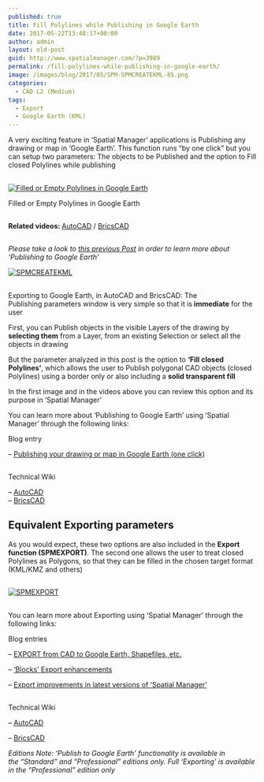```yaml
---
published: true
title: Fill Polylines while Publishing in Google Earth
date: 2017-05-22T13:48:17+00:00
author: admin
layout: old-post
guid: http://www.spatialmanager.com/?p=3989
permalink: /fill-polylines-while-publishing-in-google-earth/
image: /images/blog/2017/05/SPM-SPMCREATEKML-85.png
categories:
  - CAD L2 (Medium)
tags:
  - Export
  - Google Earth (KML)
---
```

<p>
  <span lang="en"><span lang="en"><span lang="en" tabindex="-1">A very exciting feature in &#8216;Spatial Manager&#8217; applications is Publishing any drawing or map in &#8216;Google Earth&#8217;. This function runs &#8220;by one click&#8221; but you can setup two parameters: The objects to be Published and the option to Fill closed Polylines while publishing</span></span></span>
</p>

<!--more-->

<h2>
</h2>

<div>
  <a href="/images/blog/2017/05/GE-Open-Closed.png" target="_blank" rel="nofollow"><img src="/images/blog/2017/05/GE-Open-Closed-1024x576.png" alt="Filled or Empty Polylines in Google Earth" width="625" height="352" srcset="/images/blog/2017/05/GE-Open-Closed-1024x576.png 1024w, /images/blog/2017/05/GE-Open-Closed-300x169.png 300w, /images/blog/2017/05/GE-Open-Closed-768x432.png 768w, /images/blog/2017/05/GE-Open-Closed-624x351.png 624w, /images/blog/2017/05/GE-Open-Closed.png 1280w" sizes="(max-width: 625px) 100vw, 625px" /></a>
  
  <p>
    Filled or Empty Polylines in Google Earth
  </p>
</div>

<h2>
</h2>

<p>
  <strong>Related videos: </strong><a href="https://youtu.be/xIiSDEJCjdE" target="_blank" rel="nofollow">AutoCAD</a> / <a href="https://youtu.be/5VsYa-l6wF4" target="_blank" rel="nofollow">BricsCAD</a>
</p>

<h2>
</h2>

_Please take a look to <a href="http://www.spatialmanager.com/publishing-your-drawing-or-map-in-google-earth-one-click/" target="_blank" rel="nofollow">this previous Post</a> in order to learn more about &#8216;Publishing to Google Earth&#8217;_

<p>
  <a href="/images/blog/2017/05/SPMCREATEKML.png" target="_blank" rel="nofollow"><img src="/images/blog/2017/05/SPMCREATEKML.png" alt="SPMCREATEKML" width="462" height="240" srcset="/images/blog/2017/05/SPMCREATEKML.png 462w, /images/blog/2017/05/SPMCREATEKML-300x156.png 300w" sizes="(max-width: 462px) 100vw, 462px" /></a>
</p>

<h2>
</h2>

<p>
  Exporting to Google Earth, in AutoCAD and BricsCAD: The Publishing parameters window is very simple so that it is<strong> immediate</strong> for the user
</p>

<p>
  First, you can Publish objects in the visible Layers of the drawing by <strong>selecting them</strong> from a Layer, from an existing Selection or select all the objects in drawing
</p>

<p>
  But the parameter analyzed in<span lang="en" tabindex="-1"> this post is the option to <strong>&#8216;Fill closed Polylines&#8217;</strong>, which allows the user to Publish polygonal CAD objects (closed Polylines) using a border only or also including a <strong>solid transparent fill</strong></span>
</p>

<p>
  <span lang="en" tabindex="-1"><span lang="en" tabindex="-1">In the first image and in the videos above you can review this option and its purpose in &#8216;Spatial Manager&#8217;</span></span>
</p>

<p>
  You can learn more about &#8216;Publishing to Google Earth&#8217; using &#8216;Spatial Manager&#8217; through the following links:
</p>

Blog entry
  
&#8211; <a href="http://www.spatialmanager.com/publishing-your-drawing-or-map-in-google-earth-one-click/" target="_blank" rel="nofollow">Publishing your drawing or map in Google Earth (one click)</a>

## 

Technical Wiki
  
&#8211; <a href="http://wiki.spatialmanager.com/index.php/Spatial_Manager%E2%84%A2_for_AutoCAD_-_FAQs:_Export_(%22Professional%22_edition_only)#Can_I_quickly_Export_the_current_drawing_status_.28Publish.29_to_Google_Earth_.28.22Standard.22_and_.22Professional.22_editions.29" target="_blank" rel="nofollow">AutoCAD<br /> </a>&#8211; <a href="http://wiki.spatialmanager.com/index.php/Spatial_Manager%E2%84%A2_for_BricsCAD_-_FAQs:_Export_(%22Professional%22_edition_only)#Can_I_quickly_Export_the_current_drawing_status_.28Publish.29_to_Google_Earth_.28.22Standard.22_and_.22Professional.22_editions.29" target="_blank" rel="nofollow">BricsCAD</a>

<h2>
  Equivalent Exporting parameters
</h2>

<p>
  As you would expect, these two options are also included in the <strong>Export function (SPMEXPORT)</strong>. The second one allows the user to treat closed Polylines as Polygons, so that they can be filled in the chosen target format (KML/KMZ and others)
</p>

<h2>
</h2>

<p>
  <a href="/images/blog/2017/05/SPMEXPORT.png" target="_blank" rel="nofollow"><img src="/images/blog/2017/05/SPMEXPORT.png" alt="SPMEXPORT" width="553" height="643" srcset="/images/blog/2017/05/SPMEXPORT.png 553w, /images/blog/2017/05/SPMEXPORT-258x300.png 258w" sizes="(max-width: 553px) 100vw, 553px" /></a>
</p>

<h2>
</h2>

<p>
  You can learn more about Exporting using &#8216;Spatial Manager&#8217; through the following links:
</p>

Blog entries
  
&#8211; <a href="http://www.spatialmanager.com/now-export-from-cad-to-google-earth-shapefiles-etc/" target="_blank" rel="nofollow">EXPORT from CAD to Google Earth, Shapefiles, etc.</a>
  
&#8211; <a href="http://www.spatialmanager.com/new-release-3-2-the-blocks-version/" target="_blank" rel="nofollow">‘Blocks’ Export enhancements</a>
  
&#8211; <a href="http://www.spatialmanager.com/export-improvements-in-autocad-and-bricscad/" target="_blank" rel="nofollow">Export improvements in latest versions of &#8216;Spatial Manager&#8217;</a>

## 

Technical Wiki
  
&#8211; <a href="http://wiki.spatialmanager.com/index.php/Spatial_Manager%E2%84%A2_for_BricsCAD_-_FAQs:_Export_(%22Professional%22_edition_only)" target="_blank" rel="nofollow">AutoCAD</a>
  
&#8211; <a href="http://wiki.spatialmanager.com/index.php/Spatial_Manager%E2%84%A2_for_BricsCAD_-_FAQs:_Export_(%22Professional%22_edition_only)" target="_blank" rel="nofollow">BricsCAD</a>

<p>
  <em>Editions Note: &#8216;Publish to Google Earth&#8217; functionality is available in the &#8220;Standard&#8221; and “Professional” editions only. Full &#8216;Exporting&#8217; is available in the &#8220;Professional&#8221; edition only</em>
</p>